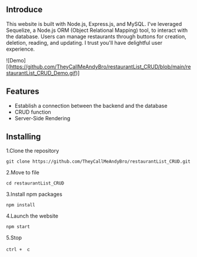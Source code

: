 ## Introduce

This website is built with Node.js, Express.js, and MySQL. I've leveraged Sequelize, a Node.js ORM (Object Relational Mapping) tool, to interact with the database. Users can  manage restaurants through  buttons for creation, deletion, reading, and updating. I trust you'll have delightful user experience.  

![Demo][(https://github.com/TheyCallMeAndyBro/restaurantList_CRUD/blob/main/restaurantList_CRUD_Demo.gif)]

## Features

- Establish a connection between the backend and the database
- CRUD function
- Server-Side Rendering

## Installing

1.Clone the repository
```
git clone https://github.com/TheyCallMeAndyBro/restaurantList_CRUD.git
```

2.Move to file
```
cd restaurantList_CRUD
```

3.Install npm packages
```
npm install
```

4.Launch the website
```
npm start
```

5.Stop
```
ctrl +　ｃ
```
